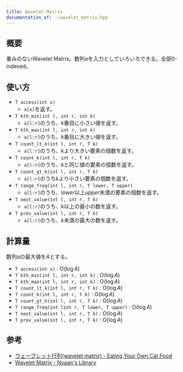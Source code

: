 ```yaml
---
title: Wavelet Matrix
documentation_of: ./wavelet_matrix.hpp
---
```


## 概要
重みのないWavelet Matrix。数列$a$を入力としていろいろできる。全部0-indexed。

## 使い方
- `T access(int x)`
    - `a[x]`を返す。
- `T kth_min(int l, int r, int k)`
    - `a[l:r]`のうち、$k$番目に小さい値を返す。
- `T kth_max(int l, int r, int k)`
    - `a[l:r]`のうち、$k$番目に大きい値を返す。
- `T count_lt_k(int l, int r, T k)`
    - `a[l:r]`のうち、$k$より大きい要素の個数を返す。
- `T count_k(int l, int r, T k)`
    - `a[l:r]`のうち、$k$と同じ値の要素の個数を返す。
- `T count_gt_k(int l, int r, T k)`
    - `a[l:r]`のうち$k$より小さい要素の個数を返す。
- `T range_freq(int l, int r, T lower, T upper)`
    - `a[l:r]`のうち、$lower$以上$upper$未満の要素の個数を返す。
- `T next_value(int l, int r, T k)`
    - `a[l:r]`のうち、$k$以上の最小の数を返す。
- `T prev_value(int l, int r, T k)`
    - `a[l:r]`のうち、$k$未満の最大の数を返す。

## 計算量
数列$a$の最大値を$A$とする。
- `T access(int x)` : $\mathrm{O}(\log{A})$
- `T kth_min(int l, int r, int k)` : $\mathrm{O}(\log{A})$
- `T kth_max(int l, int r, int k)` : $\mathrm{O}(\log{A})$
- `T count_lt_k(int l, int r, T k)` : $\mathrm{O}(\log{A})$
- `T count_k(int l, int r, T k)` : $\mathrm{O}(\log{A})$
- `T count_gt_k(int l, int r, T k)` : $\mathrm{O}(\log{A})$
- `T range_freq(int lint r, T lower, T upper)` : $\mathrm{O}(\log{A})$
- `T next_value(int l, int r, T k)` : $\mathrm{O}(\log{A})$
- `T prev_value(int l, int r, T k)` : $\mathrm{O}(\log{A})$

## 参考
- [ウェーブレット行列(wavelet matrix) - Eating Your Own Cat Food](https://miti-7.hatenablog.com/entry/2018/04/28/152259)
- [Wavelet Matrix - Nyaan's Library](https://nyaannyaan.github.io/library/data-structure-2d/wavelet-matrix.hpp.html)